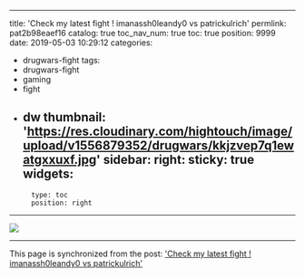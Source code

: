 
---
title: 'Check my latest fight ! imanassh0leandy0 vs patrickulrich'
permlink: pat2b98eaef16
catalog: true
toc_nav_num: true
toc: true
position: 9999
date: 2019-05-03 10:29:12
categories:
- drugwars-fight
tags:
- drugwars-fight
- gaming
- fight
- dw
thumbnail: 'https://res.cloudinary.com/hightouch/image/upload/v1556879352/drugwars/kkjzvep7q1ewatgxxuxf.jpg'
sidebar:
    right:
        sticky: true
widgets:
    -
        type: toc
        position: right
---


<a href="https://drugwars.io/i/patrickulrich"><img src="https://res.cloudinary.com/hightouch/image/upload/v1556879352/drugwars/kkjzvep7q1ewatgxxuxf.jpg"></a>

- - -

This page is synchronized from the post: ['Check my latest fight ! imanassh0leandy0 vs patrickulrich'](https://steemit.com/@patrickulrich/pat2b98eaef16)
